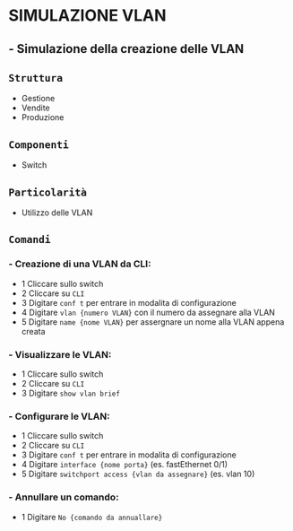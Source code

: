 # SIMULAZIONE VLAN
## - Simulazione della creazione delle VLAN
## `Struttura`
- Gestione
- Vendite
- Produzione
## `Componenti`
- Switch
## `Particolarità`
- Utilizzo delle VLAN
## `Comandi`
### - Creazione di una VLAN da CLI:
  -  1 Cliccare sullo switch
  -  2 Cliccare su `CLI`
  -  3 Digitare `conf t` per entrare in modalita di configurazione
  -  4 Digitare `vlan {numero VLAN}` con il numero da assegnare alla VLAN
  -  5 Digitare `name {nome VLAN}` per assergnare un nome alla VLAN appena creata
### - Visualizzare le VLAN:
  -  1 Cliccare sullo switch
  -  2 Cliccare su `CLI`
  -  3 Digitare `show vlan brief`
### - Configurare le VLAN:
  -  1 Cliccare sullo switch
  -  2 Cliccare su `CLI`
  -  3 Digitare `conf t` per entrare in modalita di configurazione
  -  4 Digitare `interface {nome porta}` (es. fastEthernet 0/1)
  -  5 Digitare `switchport access {vlan da assegnare}` (es. vlan 10) 
### - Annullare un comando:
  -  1 Digitare `No {comando da annuallare}`
